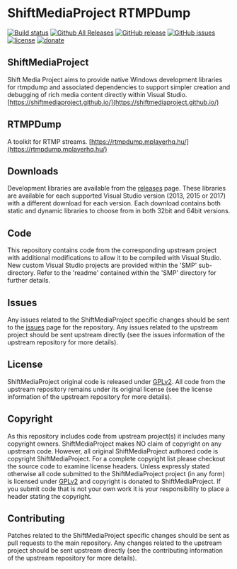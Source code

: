 ShiftMediaProject RTMPDump
=============
[![Build status](https://ci.appveyor.com/api/projects/status/duiaf1v9whr4y8q0?svg=true)](https://ci.appveyor.com/project/Sibras/rtmpdump)
[![Github All Releases](https://img.shields.io/github/downloads/ShiftMediaProject/rtmpdump/total.svg)](https://github.com/ShiftMediaProject/rtmpdump/releases)
[![GitHub release](https://img.shields.io/github/release/ShiftMediaProject/rtmpdump.svg)](https://github.com/ShiftMediaProject/rtmpdump/releases/latest)
[![GitHub issues](https://img.shields.io/github/issues/ShiftMediaProject/rtmpdump.svg)](https://github.com/ShiftMediaProject/rtmpdump/issues)
[![license](https://img.shields.io/github/license/ShiftMediaProject/rtmpdump.svg)](https://github.com/ShiftMediaProject/rtmpdump)
[![donate](https://img.shields.io/badge/donate-link-brightgreen.svg)](https://shiftmediaproject.github.io/8-donate/)
## ShiftMediaProject

Shift Media Project aims to provide native Windows development libraries for rtmpdump and associated dependencies to support simpler creation and debugging of rich media content directly within Visual Studio. [https://shiftmediaproject.github.io/](https://shiftmediaproject.github.io/)

## RTMPDump

A toolkit for RTMP streams. [https://rtmpdump.mplayerhq.hu/](https://rtmpdump.mplayerhq.hu/)

## Downloads

Development libraries are available from the [releases](https://github.com/ShiftMediaProject/rtmpdump/releases) page. These libraries are available for each supported Visual Studio version (2013, 2015 or 2017) with a different download for each version. Each download contains both static and dynamic libraries to choose from in both 32bit and 64bit versions.

## Code

This repository contains code from the corresponding upstream project with additional modifications to allow it to be compiled with Visual Studio. New custom Visual Studio projects are provided within the 'SMP' sub-directory. Refer to the 'readme' contained within the 'SMP' directory for further details.

## Issues

Any issues related to the ShiftMediaProject specific changes should be sent to the [issues](https://github.com/ShiftMediaProject/rtmpdump/issues) page for the repository. Any issues related to the upstream project should be sent upstream directly (see the issues information of the upstream repository for more details).

## License

ShiftMediaProject original code is released under [GPLv2](https://www.gnu.org/licenses/gpl-2.0.html). All code from the upstream repository remains under its original license (see the license information of the upstream repository for more details).

## Copyright

As this repository includes code from upstream project(s) it includes many copyright owners. ShiftMediaProject makes NO claim of copyright on any upstream code. However, all original ShiftMediaProject authored code is copyright ShiftMediaProject. For a complete copyright list please checkout the source code to examine license headers. Unless expressly stated otherwise all code submitted to the ShiftMediaProject project (in any form) is licensed under [GPLv2](https://www.gnu.org/licenses/gpl-2.0.html) and copyright is donated to ShiftMediaProject. If you submit code that is not your own work it is your responsibility to place a header stating the copyright.

## Contributing

Patches related to the ShiftMediaProject specific changes should be sent as pull requests to the main repository. Any changes related to the upstream project should be sent upstream directly (see the contributing information of the upstream repository for more details).